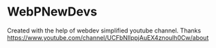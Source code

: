 # WebPNewDevs
Created with the help of webdev simplified youtube channel. Thanks https://www.youtube.com/channel/UCFbNIlppjAuEX4znoulh0Cw/about
